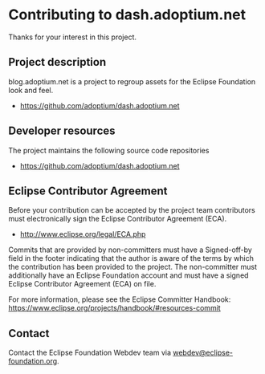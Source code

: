 # Contributing to dash.adoptium.net

Thanks for your interest in this project.

## Project description

blog.adoptium.net is a project to regroup assets for the Eclipse Foundation look and feel.

* https://github.com/adoptium/dash.adoptium.net

## Developer resources

The project maintains the following source code repositories

* https://github.com/adoptium/dash.adoptium.net

## Eclipse Contributor Agreement

Before your contribution can be accepted by the project team contributors must
electronically sign the Eclipse Contributor Agreement (ECA).

* http://www.eclipse.org/legal/ECA.php

Commits that are provided by non-committers must have a Signed-off-by field in
the footer indicating that the author is aware of the terms by which the
contribution has been provided to the project. The non-committer must
additionally have an Eclipse Foundation account and must have a signed Eclipse
Contributor Agreement (ECA) on file.

For more information, please see the Eclipse Committer Handbook:
https://www.eclipse.org/projects/handbook/#resources-commit

## Contact

Contact the Eclipse Foundation Webdev team via webdev@eclipse-foundation.org.
